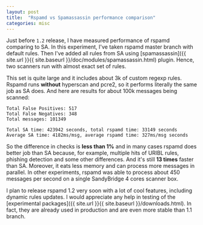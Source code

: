 ```yaml
---
layout: post
title:  "Rspamd vs Spamassassin performance comparison"
categories: misc
---
```


Just before `1.2` release, I have measured performance of rspamd comparing to SA. In this experiment, I've taken rspamd master branch with default rules.
Then I've added all rules from SA using [spamassassin]({{ site.url }}{{ site.baseurl }}/doc/modules/spamassassin.html) plugin. Hence, two scanners run with almost exact set of rules.

This set is quite large and it includes about 3k of custom regexp rules. Rspamd runs **without** hyperscan and pcre2, so it performs literally the same job as SA does.
And here are results for about 100k messages being scanned:

	Total False Positives: 517
	Total False Negatives: 348
	Total messages: 101349

	Total SA time: 423942 seconds, total rspamd time: 33149 seconds
	Average SA time: 4182ms/msg, average rspamd time: 327ms/msg seconds

So the difference in checks is **less than 1%** and in many cases rspamd does better job than SA because, for example, multiple hits of URIBL rules, phishing detection and some other
differences. And it's still **13 times** faster than SA. Moreover, it eats less memory and can process more messages in parallel. In other experiments, rspamd was able to process
about 450 messages per second on a single SandyBridge 4 cores scanner box.

I plan to release rspamd 1.2 very soon with a lot of cool features, including dynamic rules updates. I would appreciate any help in testing of the [experimental packages]({{ site.url }}{{ site.baseurl }}/downloads.html). In fact,
they are already used in production and are even more stable than 1.1 branch.
